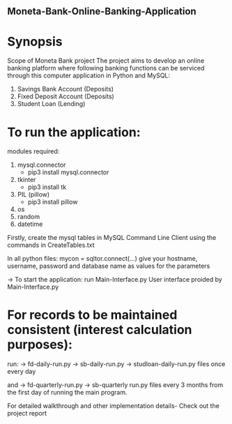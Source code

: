 ## Moneta-Bank-Online-Banking-Application

# Synopsis
Scope of Moneta Bank project
The project aims to develop an online banking platform where following banking functions can be serviced through this computer application in Python and MySQL:
1.	Savings Bank Account (Deposits)
2.	Fixed Deposit Account (Deposits)
3.	Student Loan (Lending)



# To run the application: 
modules required:
1. mysql.connector 
	- pip3 install mysql.connector
2. tkinter
	- pip3 install tk
3. PIL (pillow)
	- pip3 install pillow
4. os
5. random
6. datetime

Firstly, create the mysql tables in MySQL Command Line Client using the commands in CreateTables.txt

In all python files:
mycon = sqltor.connect(...)
give your hostname, username, password and database name as values for the parameters

-> To start the application: run Main-Interface.py
   User interface proided by Main-Interface.py

# For records to be maintained consistent (interest calculation purposes):
   run:
	-> fd-daily-run.py
	-> sb-daily-run.py
	-> studloan-daily-run.py 
   files once every day 

   and
	-> fd-quarterly-run.py
	-> sb-quarterly run.py 
   files every 3 months from the first day of running the main program.


For detailed walkthrough and other implementation details- Check out the project report
